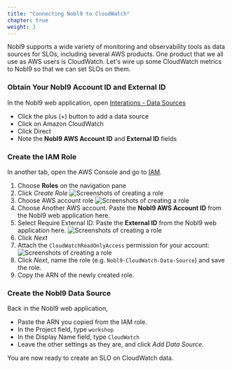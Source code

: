 ```yaml
---
title: "Connecting Nobl9 to CloudWatch" 
chapter: true
weight: 3 
---
```


Nobl9 supports a wide variety of monitoring and observability tools as data sources for SLOs, including several AWS
products. One product that we all use as AWS users is CloudWatch. Let's wire up some CloudWatch metrics to Nobl9 so that
we can set SLOs on them.

### Obtain Your Nobl9 Account ID and External ID
In the Nobl9 web application, open [Interations - Data Sources](https://app.nobl9.com/integrations/sources)
- Click the plus (+) button to add a data source
- Click on Amazon CloudWatch
- Click Direct
- Note the **Nobl9 AWS Account ID** and **External ID** fields

### Create the IAM Role

In another tab, open the AWS Console and go to [IAM](https://console.aws.amazon.com/iam/).
1. Choose **Roles** on the navigation pane
2. Click *Create Role*
![Screenshots of creating a role](/images/iam-1-create-role.png)
3. Choose AWS account role
![Screenshots of creating a role](/images/iam-2-aws-account.png)
4. Choose Another AWS account. Paste the **Nobl9 AWS Account ID** from the Nobl9 web application here.
5. Select Require External ID. Paste the **External ID** from the Nobl9 web application here.
![Screenshots of creating a role](/images/iam-aws-account-ids.png)
6. Click *Next*
7. Attach the `CloudWatchReadOnlyAccess` permission for your account:
![Screenshots of creating a role](/images/iam-cloudwatch-readonly.png)
8. Click *Next*, name the role (e.g. `Nobl9-CloudWatch-Data-Source`) and save the role.
9. Copy the ARN of the newly created role.

### Create the Nobl9 Data Source
Back in the Nobl9 web application,
- Paste the ARN you copied from the IAM role.
- In the Project field, type `workshop`
- In the Display Name field, type `CloudWatch`
- Leave the other settings as they are, and click *Add Data Source*.

You are now ready to create an SLO on CloudWatch data.

